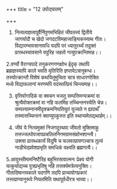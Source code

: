 +++
title = "12 उपोद्घातम्"

+++
1. नित्यत्वज्ञत्वपूर्वैर्निपुणमभिहितं जीवतत्त्वं द्वितीये  
जागर्यादौ च खेदो जगदटविमहाजाङ्घिकस्याथ गीतः।  
विद्यारम्भावसानावधि यदपि परं ध्यातुरर्थ्यं तदुक्तं  
प्रारब्धस्यावसाने वपुरिह जहतो गत्युपक्रान्तिमाह।।

2.वर्ण्यो वैराग्यपादे तनुकरणगणक्षोभ ईदृक् तथापि  
ब्रह्मज्ञस्यापि काले भवति मृतिरिति ज्ञप्तयेऽत्रानुबन्धः।  
तस्योत्क्रान्तौ विशेषं कथयितुमुचिता चात्र साधारणोक्तिः  
 मध्ये विद्याफलानां मरणमपि वदंस्तत्प्रियं चिन्त्यमाह।।

3. वृत्तिर्वागादिकं वा क्वचन भजतु सम्पत्तिमन्यक्रमां वा  
श्रुत्यैवोक्तक्रमां वा नहि फलमिह तच्चिन्तनस्येति चेन्न।  
सम्पत्त्याम्नानमीदृक्क्रमनियतियुतं युज्यते न ह्यपार्थँ  
तस्मात्तच्चिन्तनं क्वाप्युपकुरुत इति स्थाप्यमेतद्यथार्हम्।।

4. जीवं ये नित्यमुक्तं निजगदुरथवा जीवतो मुक्तिमाहुः  
तत्तज्जल्पोपजापप्रचलितनिगमग्रामसंक्षोभशान्त्यै।  
उक्त्वा प्रारब्धकार्यं विदुषि च फलवत्प्रायणञ्चात्र तुल्यं  
नाडीभेदप्रवेशप्रभृति समधिकं वक्ष्यति ब्रह्मगत्यै।।

5.आयुस्सीमामनिष्टैरिह बहुभिरसावात्मनः प्रेक्ष्य योगी  
यत्कुर्याद्यच्च पुत्रप्रभृतिषु नहि तत्तर्क्यमत्रेत्यनुक्तिः।  
गीतादिष्वन्त्यकाले यदगणि तदपि प्राच्ययोगप्रकारं  
तत्तत्प्राप्यानुरूपे नियतमिति यथापूर्वधीरत्र भाव्या।।